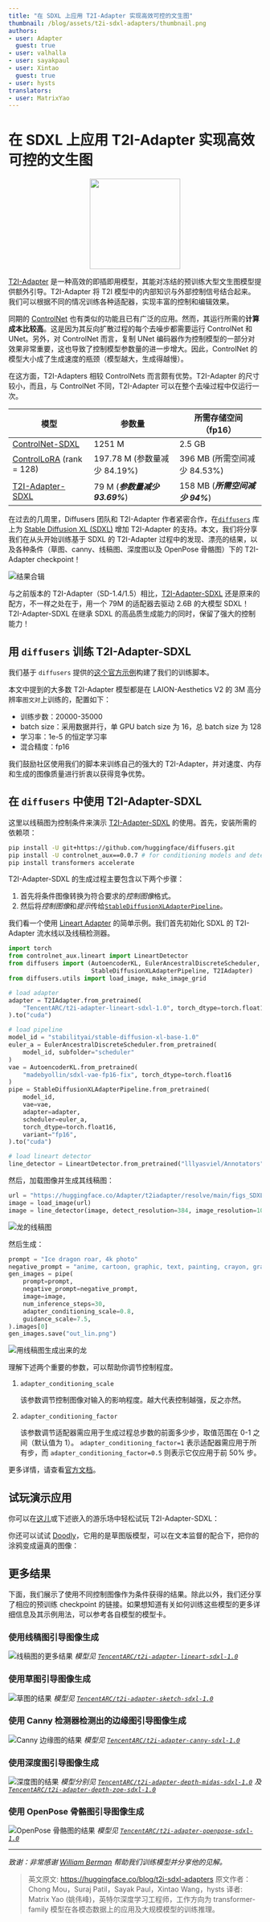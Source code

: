 ```yaml
---
title: "在 SDXL 上应用 T2I-Adapter 实现高效可控的文生图"
thumbnail: /blog/assets/t2i-sdxl-adapters/thumbnail.png
authors:
- user: Adapter
  guest: true
- user: valhalla
- user: sayakpaul
- user: Xintao
  guest: true
- user: hysts
translators:
- user: MatrixYao
---
```


# 在 SDXL 上应用 T2I-Adapter 实现高效可控的文生图

<!-- {blog_metadata} -->
<!-- {authors} -->

<p align="center">
  <img src="https://huggingface.co/datasets/huggingface/documentation-images/resolve/main/blog/t2i-adapters-sdxl/hf_tencent.png" height=180/>
</p>

[T2I-Adapter](https://huggingface.co/papers/2302.08453) 是一种高效的即插即用模型，其能对冻结的预训练大型文生图模型提供额外引导。T2I-Adapter 将 T2I 模型中的内部知识与外部控制信号结合起来。我们可以根据不同的情况训练各种适配器，实现丰富的控制和编辑效果。

同期的 [ControlNet](https://hf.co/papers/2302.05543) 也有类似的功能且已有广泛的应用。然而，其运行所需的**计算成本比较高**。这是因为其反向扩散过程的每个去噪步都需要运行 ControlNet 和 UNet。另外，对 ControlNet 而言，复制 UNet 编码器作为控制模型的一部分对效果非常重要，这也导致了控制模型参数量的进一步增大。因此，ControlNet 的模型大小成了生成速度的瓶颈（模型越大，生成得越慢）。

在这方面，T2I-Adapters 相较 ControlNets 而言颇有优势。T2I-Adapter 的尺寸较小，而且，与 ControlNet 不同，T2I-Adapter 可以在整个去噪过程中仅运行一次。

| **模型** | **参数量** | **所需存储空间（fp16）** |
| --- | --- | --- |
| [ControlNet-SDXL](https://huggingface.co/diffusers/controlnet-canny-sdxl-1.0) | 1251 M | 2.5 GB |
| [ControlLoRA](https://huggingface.co/stabilityai/control-lora) (rank = 128) | 197.78 M (参数量减少 84.19%)  | 396 MB (所需空间减少 84.53%) |
| [T2I-Adapter-SDXL](https://huggingface.co/TencentARC/t2i-adapter-canny-sdxl-1.0) | 79 M (**_参数量减少 93.69%_**) | 158 MB (**_所需空间减少 94%_**) |

在过去的几周里，Diffusers 团队和 T2I-Adapter 作者紧密合作，在[`diffusers`](https://github.com/huggingface/diffusers) 库上为 [Stable Diffusion XL (SDXL)](https://huggingface.co/papers/2307.01952) 增加 T2I-Adapter 的支持。本文，我们将分享我们在从头开始训练基于 SDXL 的 T2I-Adapter 过程中的发现、漂亮的结果，以及各种条件（草图、canny、线稿图、深度图以及 OpenPose 骨骼图）下的 T2I-Adapter checkpoint！

![结果合辑](https://huggingface.co/datasets/huggingface/documentation-images/resolve/main/blog/t2i-adapters-sdxl/results_collage.png)

与之前版本的 T2I-Adapter（SD-1.4/1.5）相比，[T2I-Adapter-SDXL](https://github.com/TencentARC/T2I-Adapter) 还是原来的配方，不一样之处在于，用一个 79M 的适配器去驱动 2.6B 的大模型 SDXL！ T2I-Adapter-SDXL 在继承 SDXL 的高品质生成能力的同时，保留了强大的控制能力！

## 用 `diffusers` 训练 T2I-Adapter-SDXL 

我们基于 `diffusers` 提供的[这个官方示例](https://github.com/huggingface/diffusers/blob/main/examples/t2i_adapter/README_sdxl.md)构建了我们的训练脚本。

本文中提到的大多数 T2I-Adapter 模型都是在 LAION-Aesthetics V2 的 3M 高分辨率`图文对`上训练的，配置如下：

- 训练步数：20000-35000
- batch size：采用数据并行，单 GPU batch size 为 16，总 batch size 为 128
- 学习率：1e-5 的恒定学习率
- 混合精度：fp16

我们鼓励社区使用我们的脚本来训练自己的强大的 T2I-Adapter，并对速度、内存和生成的图像质量进行折衷以获得竞争优势。

## 在 `diffusers` 中使用 T2I-Adapter-SDXL

这里以线稿图为控制条件来演示 [T2I-Adapter-SDXL](https://github.com/TencentARC/T2I-Adapter/tree/XL) 的使用。首先，安装所需的依赖项：

```bash
pip install -U git+https://github.com/huggingface/diffusers.git
pip install -U controlnet_aux==0.0.7 # for conditioning models and detectors
pip install transformers accelerate 
```

T2I-Adapter-SDXL 的生成过程主要包含以下两个步骤：

1. 首先将条件图像转换为符合要求的*控制图像*格式。
2. 然后将*控制图像*和*提示*传给[`StableDiffusionXLAdapterPipeline`](https://github.com/huggingface/diffusers/blob/0ec7a02b6a609a31b442cdf18962d7238c5be25d/src/diffusers/pipelines/t2i_adapter/pipeline_stable_diffusion_xl_adapter.py#L126)。


我们看一个使用 [Lineart Adapter](https://huggingface.co/TencentARC/t2i-adapter-lineart-sdxl-1.0) 的简单示例。我们首先初始化 SDXL 的 T2I-Adapter 流水线以及线稿检测器。

```python
import torch
from controlnet_aux.lineart import LineartDetector
from diffusers import (AutoencoderKL, EulerAncestralDiscreteScheduler,
                       StableDiffusionXLAdapterPipeline, T2IAdapter)
from diffusers.utils import load_image, make_image_grid

# load adapter
adapter = T2IAdapter.from_pretrained(
    "TencentARC/t2i-adapter-lineart-sdxl-1.0", torch_dtype=torch.float16, varient="fp16"
).to("cuda")

# load pipeline
model_id = "stabilityai/stable-diffusion-xl-base-1.0"
euler_a = EulerAncestralDiscreteScheduler.from_pretrained(
    model_id, subfolder="scheduler"
)
vae = AutoencoderKL.from_pretrained(
    "madebyollin/sdxl-vae-fp16-fix", torch_dtype=torch.float16
)
pipe = StableDiffusionXLAdapterPipeline.from_pretrained(
    model_id,
    vae=vae,
    adapter=adapter,
    scheduler=euler_a,
    torch_dtype=torch.float16,
    variant="fp16",
).to("cuda")

# load lineart detector
line_detector = LineartDetector.from_pretrained("lllyasviel/Annotators").to("cuda")
```

然后，加载图像并生成其线稿图：

```python
url = "https://huggingface.co/Adapter/t2iadapter/resolve/main/figs_SDXLV1.0/org_lin.jpg"
image = load_image(url)
image = line_detector(image, detect_resolution=384, image_resolution=1024)
```

![龙的线稿图](https://huggingface.co/datasets/huggingface/documentation-images/resolve/main/blog/t2i-adapters-sdxl/lineart_dragon.png)

然后生成：

```python
prompt = "Ice dragon roar, 4k photo"
negative_prompt = "anime, cartoon, graphic, text, painting, crayon, graphite, abstract, glitch, deformed, mutated, ugly, disfigured"
gen_images = pipe(
    prompt=prompt,
    negative_prompt=negative_prompt,
    image=image,
    num_inference_steps=30,
    adapter_conditioning_scale=0.8,
    guidance_scale=7.5,
).images[0]
gen_images.save("out_lin.png")
```

![用线稿图生成出来的龙](https://huggingface.co/datasets/huggingface/documentation-images/resolve/main/blog/t2i-adapters-sdxl/lineart_generated_dragon.png)

理解下述两个重要的参数，可以帮助你调节控制程度。

1. `adapter_conditioning_scale`
    
    该参数调节控制图像对输入的影响程度。越大代表控制越强，反之亦然。
    
2. `adapter_conditioning_factor`
    
    该参数调节适配器需应用于生成过程总步数的前面多少步，取值范围在 0-1 之间（默认值为 1）。 `adapter_conditioning_factor=1` 表示适配器需应用于所有步，而 `adapter_conditioning_factor=0.5` 则表示它仅应用于前 50% 步。

更多详情，请查看[官方文档](https://huggingface.co/docs/diffusers/main/en/api/pipelines/stable_diffusion/adapter)。

## 试玩演示应用

你可以在[这儿](https://huggingface.co/spaces/TencentARC/T2I-Adapter-SDXL)或下述嵌入的游乐场中轻松试玩 T2I-Adapter-SDXL：

<script type="module" src="https://gradio.s3-us-west-2.amazonaws.com/3.43.1/gradio.js"></script>
<gradio-app src="https://tencentarc-t2i-adapter-sdxl.hf.space"></gradio-app>

你还可以试试 [Doodly](https://huggingface.co/spaces/TencentARC/T2I-Adapter-SDXL-Sketch)，它用的是草图版模型，可以在文本监督的配合下，把你的涂鸦变成逼真的图像：

<script type="module" src="https://gradio.s3-us-west-2.amazonaws.com/3.43.1/gradio.js"></script>
<gradio-app src="https://tencentarc-t2i-adapter-sdxl-sketch.hf.space"></gradio-app>

## 更多结果

下面，我们展示了使用不同控制图像作为条件获得的结果。除此以外，我们还分享了相应的预训练 checkpoint 的链接。如果想知道有关如何训练这些模型的更多详细信息及其示例用法，可以参考各自模型的模型卡。

### 使用线稿图引导图像生成

![线稿图的更多结果](https://huggingface.co/datasets/huggingface/documentation-images/resolve/main/blog/t2i-adapters-sdxl/lineart_guided.png)
*模型见 [`TencentARC/t2i-adapter-lineart-sdxl-1.0`](https://huggingface.co/TencentARC/t2i-adapter-lineart-sdxl-1.0)*

### 使用草图引导图像生成

![草图的结果](https://huggingface.co/datasets/huggingface/documentation-images/resolve/main/blog/t2i-adapters-sdxl/sketch_guided.png)
*模型见 [`TencentARC/t2i-adapter-sketch-sdxl-1.0`](https://huggingface.co/TencentARC/t2i-adapter-sketch-sdxl-1.0)*

### 使用 Canny 检测器检测出的边缘图引导图像生成

![Canny 边缘图的结果](https://huggingface.co/datasets/huggingface/documentation-images/resolve/main/blog/t2i-adapters-sdxl/canny_guided.png)
*模型见 [`TencentARC/t2i-adapter-canny-sdxl-1.0`](https://huggingface.co/TencentARC/t2i-adapter-canny-sdxl-1.0)*

### 使用深度图引导图像生成

![深度图的结果](https://huggingface.co/datasets/huggingface/documentation-images/resolve/main/blog/t2i-adapters-sdxl/depth_guided.png)
*模型分别见 [`TencentARC/t2i-adapter-depth-midas-sdxl-1.0`](https://huggingface.co/TencentARC/t2i-adapter-depth-midas-sdxl-1.0) 及 [`TencentARC/t2i-adapter-depth-zoe-sdxl-1.0`](https://huggingface.co/TencentARC/t2i-adapter-depth-zoe-sdxl-1.0)*

### 使用 OpenPose 骨骼图引导图像生成

![OpenPose 骨骼图的结果](https://huggingface.co/datasets/huggingface/documentation-images/resolve/main/blog/t2i-adapters-sdxl/pose_guided.png)
*模型见 [`TencentARC/t2i-adapter-openpose-sdxl-1.0`](https://hf.co/TencentARC/t2i-adapter-openpose-sdxl-1.0)*

---

*致谢：非常感谢 [William Berman](https://twitter.com/williamLberman) 帮助我们训练模型并分享他的见解。*

> 英文原文: <url> https://huggingface.co/blog/t2i-sdxl-adapters </url>
> 原文作者：Chong Mou，Suraj Patil，Sayak Paul，Xintao Wang，hysts
> 译者: Matrix Yao (姚伟峰)，英特尔深度学习工程师，工作方向为 transformer-family 模型在各模态数据上的应用及大规模模型的训练推理。
